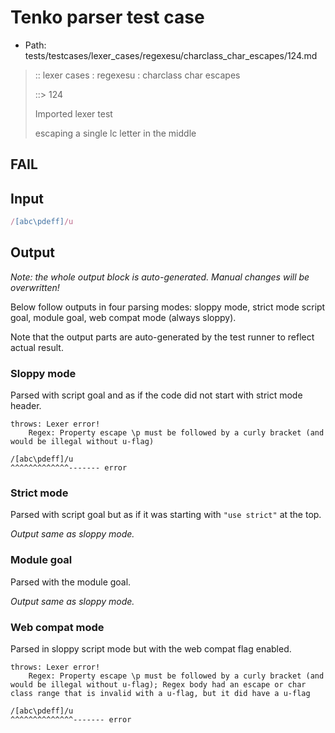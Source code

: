 # Tenko parser test case

- Path: tests/testcases/lexer_cases/regexesu/charclass_char_escapes/124.md

> :: lexer cases : regexesu : charclass char escapes
>
> ::> 124
>
> Imported lexer test
>
> escaping a single lc letter in the middle

## FAIL

## Input

`````js
/[abc\pdeff]/u
`````

## Output

_Note: the whole output block is auto-generated. Manual changes will be overwritten!_

Below follow outputs in four parsing modes: sloppy mode, strict mode script goal, module goal, web compat mode (always sloppy).

Note that the output parts are auto-generated by the test runner to reflect actual result.

### Sloppy mode

Parsed with script goal and as if the code did not start with strict mode header.

`````
throws: Lexer error!
    Regex: Property escape \p must be followed by a curly bracket (and would be illegal without u-flag)

/[abc\pdeff]/u
^^^^^^^^^^^^^------- error
`````

### Strict mode

Parsed with script goal but as if it was starting with `"use strict"` at the top.

_Output same as sloppy mode._

### Module goal

Parsed with the module goal.

_Output same as sloppy mode._

### Web compat mode

Parsed in sloppy script mode but with the web compat flag enabled.

`````
throws: Lexer error!
    Regex: Property escape \p must be followed by a curly bracket (and would be illegal without u-flag); Regex body had an escape or char class range that is invalid with a u-flag, but it did have a u-flag

/[abc\pdeff]/u
^^^^^^^^^^^^^^------- error
`````

